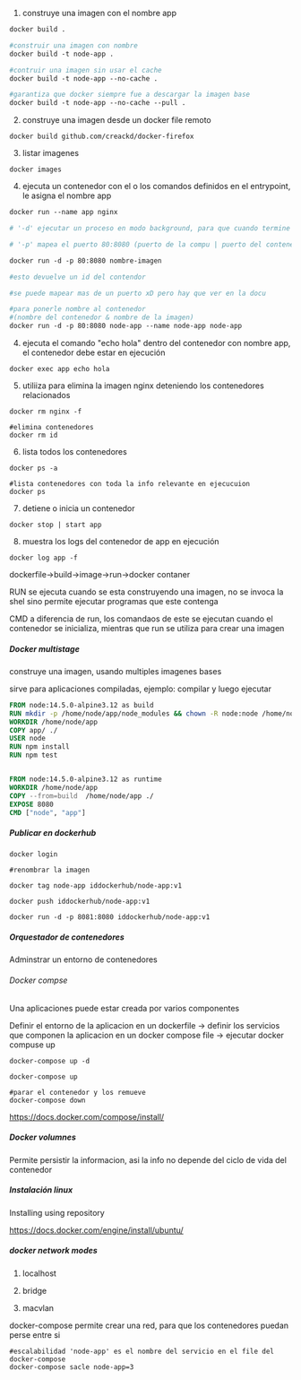 1. construye una imagen con el nombre app

```dockerfile
docker build .

#construir una imagen con nombre
docker build -t node-app .

#contruir una imagen sin usar el cache
docker build -t node-app --no-cache .

#garantiza que docker siempre fue a descargar la imagen base
docker build -t node-app --no-cache --pull .
```

2. construye una imagen desde un docker file remoto

```
docker build github.com/creackd/docker-firefox
```

3. listar imagenes

```
docker images
```

4. ejecuta un contenedor con el o los comandos definidos en el entrypoint, le asigna el nombre app

```dockerfile
docker run --name app nginx

# '-d' ejecutar un proceso en modo background, para que cuando termine devuelva la terminal, de lo contrario docker se queda como dueño de la terminal

# '-p' mapea el puerto 80:8080 (puerto de la compu | puerto del contenedor)

docker run -d -p 80:8080 nombre-imagen

#esto devuelve un id del contendor

#se puede mapear mas de un puerto xD pero hay que ver en la docu

#para ponerle nombre al contenedor
#(nombre del contenedor & nombre de la imagen)
docker run -d -p 80:8080 node-app --name node-app node-app

```

4. ejecuta el comando "echo hola" dentro del contenedor con nombre app, el contenedor debe estar en ejecución

```
docker exec app echo hola
```

5. utiliiza para elimina la imagen nginx deteniendo los contenedores relacionados

```
docker rm nginx -f

#elimina contenedores
docker rm id
```

6. lista todos los contenedores

```
docker ps -a

#lista contenedores con toda la info relevante en ejecucuion
docker ps
```

7. detiene o inicia un contenedor

```
docker stop | start app
```

8. muestra los logs del contenedor de app en ejecución

```
docker log app -f
```



dockerfile->build->image->run->docker contaner

RUN se ejecuta cuando se esta construyendo una imagen, no se invoca la shel sino permite ejecutar programas que este contenga

CMD a diferencia de run, los comandaos de este se ejecutan cuando el contenedor se inicializa, mientras que run se utiliza para crear una imagen





##### Docker multistage

construye una imagen, usando multiples imagenes bases

sirve para aplicaciones compiladas, ejemplo: compilar  y luego ejecutar

```dockerfile
FROM node:14.5.0-alpine3.12 as build
RUN mkdir -p /home/node/app/node_modules && chown -R node:node /home/node/app
WORKDIR /home/node/app
COPY app/ ./
USER node
RUN npm install
RUN npm test


FROM node:14.5.0-alpine3.12 as runtime
WORKDIR /home/node/app
COPY --from=build  /home/node/app ./
EXPOSE 8080
CMD ["node", "app"]

```

 

##### Publicar en dockerhub

```
docker login

#renombrar la imagen

docker tag node-app iddockerhub/node-app:v1

docker push iddockerhub/node-app:v1

docker run -d -p 8081:8080 iddockerhub/node-app:v1
```



##### Orquestador de contenedores

Adminstrar un entorno de contenedores

###### Docker compse

Una aplicaciones puede estar creada por varios componentes

Definir el entorno de la aplicacion en un dockerfile -> definir los servicios que componen la aplicacion  en un docker compose file -> ejecutar docker compuse up

```
docker-compose up -d

docker-compose up 

#parar el contenedor y los remueve
docker-compose down 
```

https://docs.docker.com/compose/install/

##### Docker volumnes

Permite persistir la informacion, asi la info no depende del ciclo de vida del contenedor

##### Instalación linux

Installing using repository

https://docs.docker.com/engine/install/ubuntu/

##### docker network modes

1. localhost

2. bridge
3. macvlan



docker-compose permite crear una red, para que los contenedores puedan perse entre si

```
#escalabilidad 'node-app' es el nombre del servicio en el file del docker-compose
docker-compose sacle node-app=3
```


